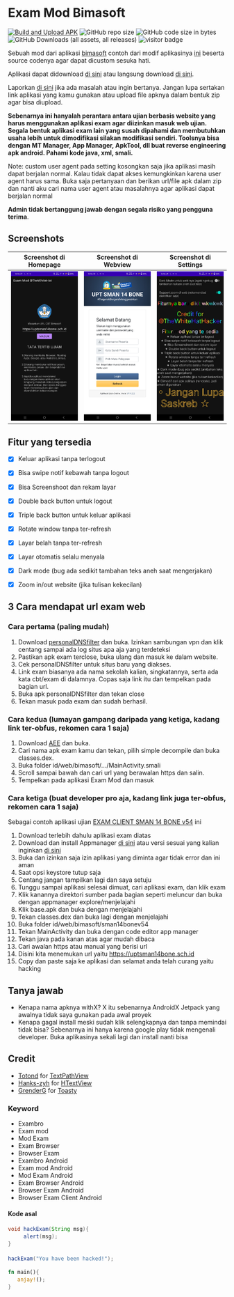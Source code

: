 # Exam Mod Bimasoft
[![Build and Upload APK](https://github.com/0x617375/Exam-Mod/actions/workflows/build.yml/badge.svg)](https://github.com/0x617375/Exam-Mod/actions/workflows/build.yml)
![GitHub repo size](https://img.shields.io/github/repo-size/0x617375/Exam-Mod)
![GitHub code size in bytes](https://img.shields.io/github/languages/code-size/0x617375/Exam-Mod)
![GitHub Downloads (all assets, all releases)](https://img.shields.io/github/downloads/0x617375/Exam-Mod/total)
![visitor badge](https://vbr.nathanchung.dev/badge?page_id=0x617375_Exam-Mod&lcolor=a4133c&color=555555&style=plastic&logo=Github)

Sebuah mod dari aplikasi [bimasoft](https://play.google.com/store/apps/developer?id=Bimasoft+Total+Solution) contoh dari modif aplikasinya [ini](https://play.google.com/store/apps/details?id=id.web.bimasoft.sman14bonev54) beserta source codenya agar dapat dicustom sesuka hati.

Aplikasi dapat didownload [di sini](https://github.com/0x617375/Exam-Mod/releases) atau langsung download [di sini](https://github.com/0x617375/Exam-Mod/releases/download/v1.1/exammod-v1.1.apk).

Laporkan [di sini](https://github.com/0x617375/Exam-Mod/issues/new/choose) jika ada masalah atau ingin bertanya. Jangan lupa sertakan link aplikasi yang kamu gunakan atau upload file apknya dalam bentuk zip agar bisa diupload.

**Sebenarnya ini hanyalah perantara antara ujian berbasis website yang harus menggunakan aplikasi exam agar diizinkan masuk web ujian. Segala bentuk aplikasi exam lain yang susah dipahami dan membutuhkan usaha lebih untuk dimodifikasi silakan modifikasi sendiri. Toolsnya bisa dengan MT Manager, App Manager, ApkTool, dll buat reverse engineering apk android. Pahami kode java, xml, smali.**

Note: custom user agent pada setting kosongkan saja jika aplikasi masih dapat berjalan normal. Kalau tidak dapat akses kemungkinkan karena user agent harus sama. Buka saja pertanyaan dan berikan url/file apk dalam zip dan nanti aku cari nama user agent atau masalahnya agar aplikasi dapat berjalan normal

**Admin tidak bertanggung jawab dengan segala risiko yang pengguna terima**.


## Screenshots
|            Screenshot di Homepage             |            Screenshot di Webview            |            Screenshot di Settings             |
| --------------------------------------------- | ------------------------------------------- | --------------------------------------------- |
| ![Screenshot di Homepage](img/1.Homepage.jpg) | ![Screenshot di Webview](img/2.Webview.jpg) | ![Screenshot di Settings](img/3.Settings.jpg) |


## Fitur yang tersedia
- [x] Keluar aplikasi tanpa terlogout
- [x] Bisa swipe notif kebawah tanpa logout
- [x] Bisa Screenshoot dan rekam layar
- [x] Double back button untuk logout
- [x] Triple back button untuk keluar aplikasi
- [x] Rotate window tanpa ter-refresh
- [x] Layar belah tanpa ter-refresh
- [x] Layar otomatis selalu menyala
- [x] Dark mode (bug ada sedikit tambahan teks aneh saat mengerjakan)
- [x] Zoom in/out website (jika tulisan kekecilan)


## 3 Cara mendapat url exam web

### Cara pertama (paling mudah)
1. Download [personalDNSfilter](https://play.google.com/store/apps/details?id=dnsfilter.android) dan buka. Izinkan sambungan vpn dan klik centang sampai ada log situs apa aja yang terdeteksi
2. Pastikan apk exam terclose, buka ulang dan masuk ke dalam website.
3. Cek personalDNSfilter untuk situs baru yang diakses. 
4. Link exam biasanya ada nama sekolah kalian, singkatannya, serta ada kata cbt/exam di dalamnya. Copas saja link itu dan tempelkan pada bagian url.
5. Buka apk personalDNSfilter dan tekan close
6. Tekan masuk pada exam dan sudah berhasil.

### Cara kedua (lumayan gampang daripada yang ketiga, kadang link ter-obfus, rekomen cara 1 saja)
1. Download [AEE](https://github.com/apk-editor/APK-Explorer-Editor/releases/download/v0.29/app-full-release.apk) dan buka.
2. Cari nama apk exam kamu dan tekan, pilih simple decompile dan buka classes.dex.
3. Buka folder id/web/bimasoft/.../MainActivity.smali
4. Scroll sampai bawah dan cari url yang berawalan https dan salin.
5. Tempelkan pada aplikasi Exam Mod dan masuk

### Cara ketiga (buat developer pro aja, kadang link juga ter-obfus, rekomen cara 1 saja)
Sebagai contoh aplikasi ujian [EXAM CLIENT SMAN 14 BONE v54](https://play.google.com/store/apps/details?id=id.web.bimasoft.sman14bonev54) ini

1. Download terlebih dahulu aplikasi exam diatas
2. Download dan install Appmanager [di sini](https://github.com/MuntashirAkon/AppManager/releases/download/v4.0.0-beta02/AppManager_v4.0.0-beta02.apk) atau versi sesuai yang kalian inginkan [di sini](https://github.com/MuntashirAkon/AppManager/releases)
3. Buka dan izinkan saja izin aplikasi yang diminta agar tidak error dan ini aman
4. Saat opsi keystore tutup saja
5. Centang jangan tampilkan lagi dan saya setuju
6. Tunggu sampai aplikasi selesai dimuat, cari aplikasi exam, dan klik exam
7. Klik kanannya direktori sumber pada bagian seperti meluncur dan buka dengan appmanager explore/menjelajahi
8. Klik base.apk dan buka dengan menjelajahi
9. Tekan classes.dex dan buka lagi dengan menjelajahi
10. Buka folder id/web/bimasoft/sman14bonev54
11. Tekan MainActivity dan buka dengan code editor app manager 
12. Tekan java pada kanan atas agar mudah dibaca
13. Cari awalan https atau manual yang berisi url
14. Disini kita menemukan url yaitu https://uptsman14bone.sch.id
15. Copy dan paste saja ke aplikasi dan selamat anda telah curang yaitu hacking


## Tanya jawab
- Kenapa nama apknya withX? X itu sebenarnya AndroidX Jetpack yang awalnya tidak saya gunakan pada awal proyek
- Kenapa gagal install meski sudah klik selengkapnya dan tanpa memindai tidak bisa? Sebenarnya ini hanya karena google play tidak mengenali developer. Buka aplikasinya sekali lagi dan install nanti bisa


## Credit 
- [Totond](https://github.com/totond) for [TextPathView](https://github.com/totond/TextPathView)
- [Hanks-zyh](https://github.com/hanks-zyh) for [HTextView](https://github.com/hanks-zyh/HTextView)
- [GrenderG](https://github.com/GrenderG) for [Toasty](https://github.com/GrenderG/Toasty)


### Keyword
- Exambro
- Exam mod 
- Mod Exam
- Exam Browser
- Browser Exam
- Exambro Android
- Exam mod Android
- Mod Exam Android
- Exam Browser Android
- Browser Exam Android
- Browser Exam Client Android


#### Kode asal
```java
void hackExam(String msg){
     alert(msg);
}

hackExam("You have been hacked!");
```
```rust
fn main(){
   anjay!();
}
```

